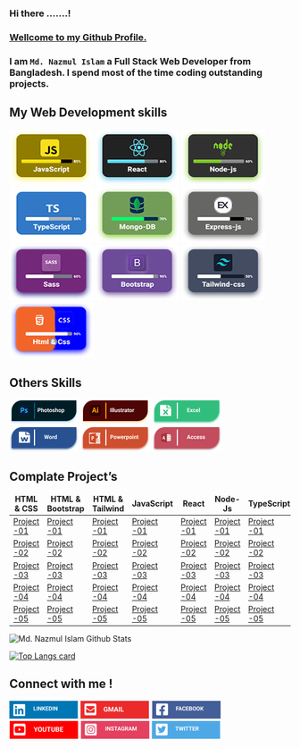 ### Hi there .......!

### <ins>Wellcome to my Github Profile.</ins>

### I am `Md. Nazmul Islam` a Full Stack Web Developer from Bangladesh. I spend most of the time coding outstanding projects.

## My Web Development skills

![image description](assets/images/javaScript.png)
![image description](assets/images/React.png)
![image description](assets/images/Node-js.png)
![image description](assets/images/TypeScript.png)
![image description](assets/images/Mongo.png)
![image description](assets/images/Express.png)
![image description](assets/images/Sass.png)
![image description](assets/images/Bootstrap.png)
![image description](assets/images/Tailwind.png)
![image description](assets/images/Html.png)

## Others Skills

![image description](assets/images/Photoshop.png)
![image description](assets/images/Ai.png)
![image description](assets/images/Exel.png)
![image description](assets/images/word.png)
![image description](assets/images/power.png)
![image description](assets/images/Acsess.png)

## Complate Project’s

<table>
  <thead align="center">
    <tr border: none;>
      <td><b>HTML & CSS</b></td>
      <td><b>HTML & Bootstrap</b></td>
      <td><b>HTML & Tailwind</b></td>
      <td><b>JavaScript</b></td>
      <td><b>React</b></td>
      <td><b>Node-Js</b></td>
      <td><b>TypeScript</b></td>
    </tr>
  </thead>
  <tbody>
    <tr>
      <td><a href="#" target="_blank">Project -01</a></td>
      <td><a href="#" target="_blank">Project -01</a></td>
      <td><a href="#" target="_blank">Project -01</a></td>
      <td><a href="#" target="_blank">Project -01</a></td>
      <td><a href="#" target="_blank">Project -01</a></td>
      <td><a href="#" target="_blank">Project -01</a></td>
      <td><a href="#" target="_blank">Project -01</a></td>
    </tr>
    <tr>
      <td><a href="#" target="_blank">Project -02</a></td>
      <td><a href="#" target="_blank">Project -02</a></td>
      <td><a href="#" target="_blank">Project -02</a></td>
      <td><a href="#" target="_blank">Project -02</a></td>
      <td><a href="#" target="_blank">Project -02</a></td>
      <td><a href="#" target="_blank">Project -02</a></td>
      <td><a href="#" target="_blank">Project -02</a></td>
    </tr>
    <tr>
      <td><a href="#" target="_blank">Project -03</a></td>
      <td><a href="#" target="_blank">Project -03</a></td>
      <td><a href="#" target="_blank">Project -03</a></td>
      <td><a href="#" target="_blank">Project -03</a></td>
      <td><a href="#" target="_blank">Project -03</a></td>
      <td><a href="#" target="_blank">Project -03</a></td>
      <td><a href="#" target="_blank">Project -03</a></td>
    </tr>
    <tr>
      <td><a href="#" target="_blank">Project -04</a></td>
      <td><a href="#" target="_blank">Project -04</a></td>
      <td><a href="#" target="_blank">Project -04</a></td>
      <td><a href="#" target="_blank">Project -04</a></td>
      <td><a href="#" target="_blank">Project -04</a></td>
      <td><a href="#" target="_blank">Project -04</a></td>
      <td><a href="#" target="_blank">Project -04</a></td>
    <tr>
      <td><a href="#" target="_blank">Project -05</a></td>
      <td><a href="#" target="_blank">Project -05</a></td>
      <td><a href="#" target="_blank">Project -05</a></td>
      <td><a href="#" target="_blank">Project -05</a></td>
      <td><a href="#" target="_blank">Project -05</a></td>
      <td><a href="#" target="_blank">Project -05</a></td>
      <td><a href="#" target="_blank">Project -05</a></td>
    </tr>
    </tbody>
</table>

<img width="550px" alt="Md. Nazmul Islam Github Stats"  src="https://github-readme-stats.vercel.app/api?username=dev-nazmulislam&show_icons=true"/>

[![Top Langs card](https://github-readme-stats.vercel.app/api/top-langs/?username=dev-nazmulislam&card_width=550)](https://github.com/dev-nazmulislam)

## Connect with me !

![image description](assets/images/LinkedIn.png)
![image description](assets/images/Gmail.png)
![image description](assets/images/Facebook.png)
![image description](assets/images/YouTube.png)
![image description](assets/images/Instagram.png)
![image description](assets/images/Twitter.png)
